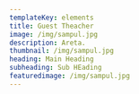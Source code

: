 ```yaml
---
templateKey: elements
title: Guest Theacher
image: /img/sampul.jpg
description: Areta.
thumbnail: /img/sampul.jpg
heading: Main Heading
subheading: Sub HEading
featuredimage: /img/sampul.jpg
---
```

